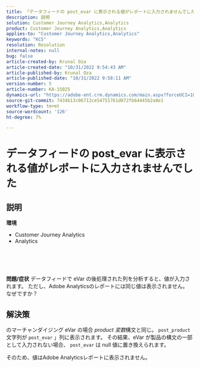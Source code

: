 ```yaml
---
title: 「データフィードの post_evar に表示される値がレポートに入力されませんでした」
description: 説明
solution: Customer Journey Analytics,Analytics
product: Customer Journey Analytics,Analytics
applies-to: "Customer Journey Analytics,Analytics"
keywords: "KCS"
resolution: Resolution
internal-notes: null
bug: false
article-created-by: Krunal Oza
article-created-date: "10/31/2022 9:54:43 AM"
article-published-by: Krunal Oza
article-published-date: "10/31/2022 9:58:11 AM"
version-number: 5
article-number: KA-15025
dynamics-url: "https://adobe-ent.crm.dynamics.com/main.aspx?forceUCI=1&pagetype=entityrecord&etn=knowledgearticle&id=ee127e05-0259-ed11-9561-6045bd0067ea"
source-git-commit: 7434b13c06712ce54751761d072fb64445b2a8e1
workflow-type: tm+mt
source-wordcount: '126'
ht-degree: 7%

---
```


# データフィードの post_evar に表示される値がレポートに入力されませんでした

## 説明

<b>環境</b>
- Customer Journey Analytics
- Analytics

<br><br> <br><br><b>問題/症状</b>
データフィードで eVar の後処理された列を分析すると、値が入力されます。 ただし、Adobe Analyticsのレポートには同じ値は表示されません。 なぜですか？






## 解決策


のマーチャンダイジング eVar の場合 *product 変数*&#x200B;構文と同じ。 `post_product` 文字列が `post_evar` 」列に表示されます。 その結果、eVar が製品の構文の一部として入力されない場合、 `post_evar` は null 値に置き換えられます。

そのため、値はAdobe Analyticsレポートに表示されません。
